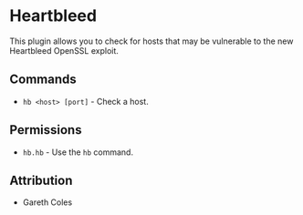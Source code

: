 Heartbleed
===========

This plugin allows you to check for hosts that may be vulnerable to the new
Heartbleed OpenSSL exploit.

## Commands

* `hb <host> [port]` - Check a host.

## Permissions

* `hb.hb` - Use the `hb` command.

## Attribution

* Gareth Coles
